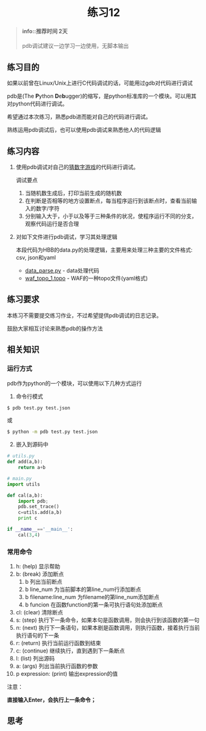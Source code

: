 # <center>练习12</center>

<!-- toc -->

> #### info::推荐时间 2天
>
> pdb调试建议一边学习一边使用，无脚本输出

## 练习目的

如果以前曾在Linux/Unix上进行C代码调试的话，可能用过gdb对代码进行调试

pdb是(The **P**ython **D**e**b**ugger)的缩写，是python标准库的一个模块。可以用其对python代码进行调试。

希望通过本次练习，熟悉pdb进而能对自己的代码进行调试。

熟练运用pdb调试后，也可以使用pdb调试来熟悉他人的代码逻辑

## 练习内容

1. 使用pdb调试对自己的[猜数字游戏](happy1.md)的代码进行调试。

    调试要点
    1. 当随机数生成后，打印当前生成的随机数
    2. 在判断是否相等的地方设置断点，每当程序运行到该断点时，查看当前输入的数字/字符
    3. 分别输入大于，小于以及等于三种条件的状况，使程序运行不同的分支，观察代码运行是否合理

2. 对如下文件进行pdb调试，学习其处理逻辑

    本段代码为HBB的data.py的处理逻辑，主要用来处理三种主要的文件格式: csv, json和yaml
    * [data_parse.py](Resources/data_parse.py) - data处理代码
    * [waf_topo_1.topo](Resources/waf_topo_1.topo) - WAF的一种topo文件(yaml格式)


## 练习要求

本练习不需要提交练习作业，不过希望提供pdb调试的日志记录。

鼓励大家相互讨论来熟悉pdb的操作方法

## 相关知识

### 运行方式

pdb作为python的一个模块，可以使用以下几种方式运行

1. 命令行模式

```bash
$ pdb test.py test.json
```

或

```bash
$ python -m pdb test.py test.json
```

2. 嵌入到源码中

```python
# utils.py
def add(a,b):
    return a+b

# main.py
import utils

def cal(a,b):
    import pdb;
    pdb.set_trace()
    c=utils.add(a,b)
    print c

if __name__=='__main__':
    cal(3,4)
```

### 常用命令

1. h: (help) 显示帮助
2. b: (break) 添加断点
    1. b 列出当前断点
    2. b line_num 为当前脚本的第line_num行添加断点
    3. b filename:line_num 为filename的第line_num添加断点
    4. b funcion 在函数function的第一条可执行语句处添加断点
3. cl: (clear) 清除断点
4. s: (step) 执行下一条命令，如果本句是函数调用，则会执行到该函数的第一句
5. n: (next) 执行下一条语句，如果本剧是函数调用，则执行函数，接着执行当前执行语句的下一条
6. r: (return) 执行当前运行函数到结束
7. c: (continue) 继续执行，直到遇到下一条断点
8. l: (list) 列出源码
9. a: (args) 列出当前执行函数的参数
10. p expression: (print) 输出expression的值

注意：

**直接输入Enter，会执行上一条命令；**

## 思考

